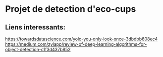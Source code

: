 # Projet de detection d'eco-cups

## Liens interessants:
https://towardsdatascience.com/yolo-you-only-look-once-3dbdbb608ec4  
https://medium.com/zylapp/review-of-deep-learning-algorithms-for-object-detection-c1f3d437b852  
